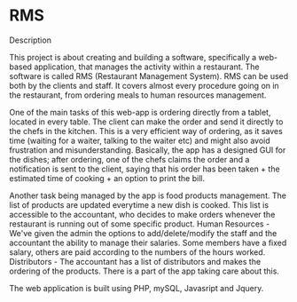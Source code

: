 # RMS

Description



This project is about creating and building a software, specifically a web-based application, that manages the activity within a restaurant. The software is called RMS (Restaurant Management System). RMS can be used both by the clients and staff. It covers almost every procedure going on in the restaurant, from ordering meals to human resources management.

One of the main tasks of this web-app is ordering directly from a tablet, located in every table. The client can make the order and send it directly to the chefs in the kitchen. This is a very efficient way of ordering, as it saves time (waiting for a waiter, talking to the waiter etc) and might also avoid frustration and misunderstanding. Basically, the app has a designed GUI for the dishes; after ordering, one of the chefs claims the order and a notification is sent to the client, saying that his order has been taken + the estimated time of cooking + an option to print the bill. 

Another task being managed by the app is food products management. The list of products are updated everytime a new dish is cooked. This list is accessible to the accountant, who decides to make orders whenever the restaurant is running out of some specific product.
Human Resources - We've given the admin the options to add/delete/modify the staff and the accountant the ability to manage their salaries. Some members have a fixed salary, others are paid according to the numbers of the hours worked. 
Distributors - The accountant has a list of distributors and makes the ordering of the products. There is a part of the app taking care about this.

The web application is built using PHP, mySQL, Javasript and Jquery.
